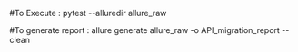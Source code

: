 #To Execute :
pytest --alluredir allure_raw

#To generate report :
allure generate allure_raw -o API_migration_report --clean